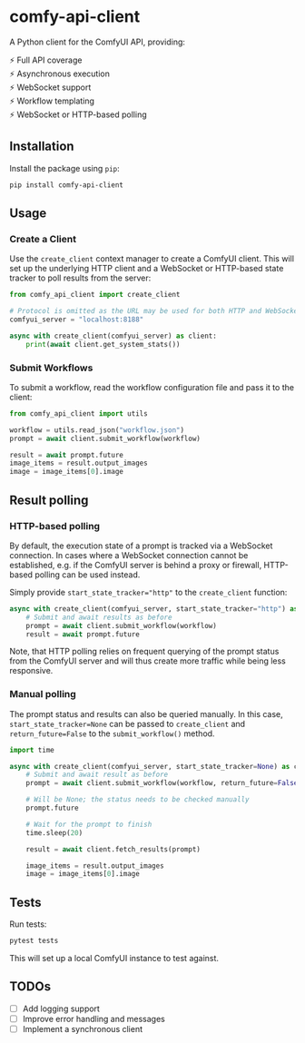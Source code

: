 # comfy-api-client

A Python client for the ComfyUI API, providing:

:zap: Full API coverage  
:zap: Asynchronous execution  
:zap: WebSocket support  
:zap: Workflow templating  
:zap: WebSocket or HTTP-based polling

## Installation

Install the package using `pip`:

```bash
pip install comfy-api-client
```

## Usage

### Create a Client

Use the `create_client` context manager to create a ComfyUI client. This will set up the underlying HTTP client and a WebSocket or HTTP-based state tracker to poll results from the server:

```python
from comfy_api_client import create_client

# Protocol is omitted as the URL may be used for both HTTP and WebSocket requests
comfyui_server = "localhost:8188"

async with create_client(comfyui_server) as client:
    print(await client.get_system_stats())
```

### Submit Workflows

To submit a workflow, read the workflow configuration file and pass it to the client:

```python
from comfy_api_client import utils

workflow = utils.read_json("workflow.json")
prompt = await client.submit_workflow(workflow)

result = await prompt.future
image_items = result.output_images
image = image_items[0].image
```

## Result polling

### HTTP-based polling

By default, the execution state of a prompt is tracked via a WebSocket connection. In cases where a WebSocket connection cannot be established, e.g. if the ComfyUI server is behind a proxy or firewall, HTTP-based polling can be used instead.

Simply provide `start_state_tracker="http"` to the `create_client` function:

```python
async with create_client(comfyui_server, start_state_tracker="http") as client:
    # Submit and await results as before
    prompt = await client.submit_workflow(workflow)
    result = await prompt.future
```

Note, that HTTP polling relies on frequent querying of the prompt status from the ComfyUI server and will thus create more traffic while being less responsive.

### Manual polling

The prompt status and results can also be queried manually. In this case, `start_state_tracker=None` can be passed to `create_client` and `return_future=False` to the `submit_workflow()` method.

```python
import time

async with create_client(comfyui_server, start_state_tracker=None) as client:
    # Submit and await result as before
    prompt = await client.submit_workflow(workflow, return_future=False)

    # Will be None; the status needs to be checked manually
    prompt.future

    # Wait for the prompt to finish
    time.sleep(20)

    result = await client.fetch_results(prompt)

    image_items = result.output_images
    image = image_items[0].image
```

## Tests

Run tests:

```bash
pytest tests
```

This will set up a local ComfyUI instance to test against.

## TODOs

- [ ] Add logging support
- [ ] Improve error handling and messages
- [ ] Implement a synchronous client